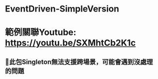 # EventDriven-SimpleVersion
# 範例關聯Youtube: https://youtu.be/SXMhtCb2K1c

## 📍此包Singleton無法支援跨場景，可能會遇到沒處理的問題
